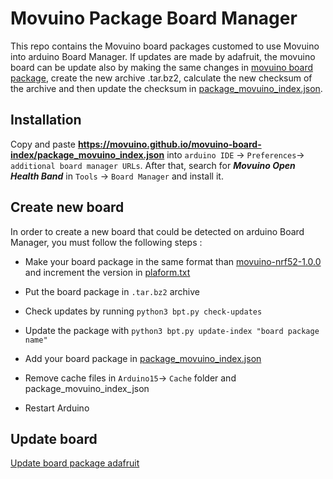 # Movuino Package Board Manager
This repo contains the Movuino board packages customed to use Movuino into arduino Board Manager.
If updates are made by adafruit, the movuino board can be update also by making the same changes in [movuino board package](https://github.com/movuino/movuino-board-index/tree/main/boards/movuino-nrf52-1.0.0), create the new archive .tar.bz2, calculate the new checksum of the archive and then update the checksum in [package_movuino_index.json](https://github.com/movuino/movuino-board-index/blob/main/package_movuino_index.json).

## Installation
Copy and paste **https://movuino.github.io/movuino-board-index/package_movuino_index.json** into `arduino IDE` -> `Preferences`-> `additional board manager URLs`. After that, search for ***Movuino Open Health Band*** in `Tools` -> `Board Manager` and install it.

## Create new board
In order to create a new board that could be detected on arduino Board Manager, you must follow the following steps :

+ Make your board package in the same format than [movuino-nrf52-1.0.0](https://github.com/movuino/movuino-board-index/tree/main/boards/movuino-nrf52-1.0.0) and increment the version in [plaform.txt](https://github.com/movuino/movuino-board-index/blob/main/boards/movuino-nrf52-1.0.0/platform.txt)

+ Put the board package in `.tar.bz2` archive

+ Check updates by running `python3 bpt.py check-updates`

+ Update the package with `python3 bpt.py update-index "board package name"`

+ Add your board package in [package_movuino_index.json](https://github.com/movuino/movuino-board-index/blob/main/package_movuino_index.json)

+ Remove cache files in `Arduino15`-> `Cache` folder and package_movuino_index_json

+ Restart Arduino

## Update board

[Update board package adafruit](https://learn.adafruit.com/using-board-package-tool-to-update-adafruit-arduino-packages?view=all)
